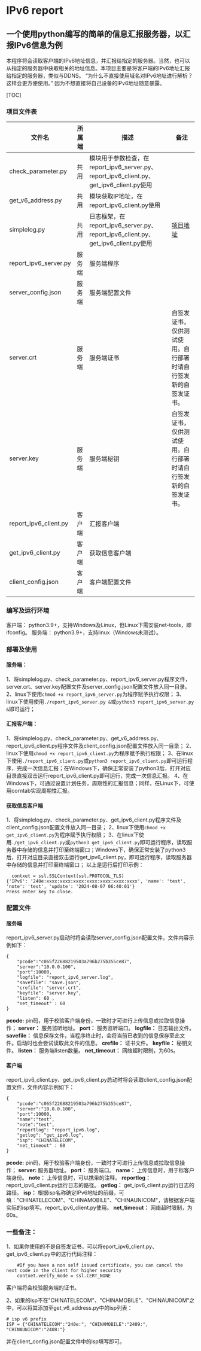 # IPv6 report
## 一个使用python编写的简单的信息汇报服务器，以汇报IPv6信息为例
本程序将会读取客户端的IPv6地址信息，并汇报给指定的服务器。当然，也可以从指定的服务器中获取相关的地址信息。本项目主要是将客户端的IPv6地址汇报给指定的服务器，类似与DDNS。
“为什么不直接使用域名对IPv6地址进行解析？这样会更方便使用。”
因为不想直接将自己设备的IPv6地址随意暴露。

[TOC]

### 项目文件表
| 文件名  | 所属端 | 描述 | 备注|
|-|-|-|-|
|check_parameter.py|共用|模块用于参数检查，在report_ipv6_server.py、report_ipv6_client.py、get_ipv6_client.py使用||
|get_v6_address.py|共用|模块获取IP地址，在report_ipv6_client.py使用||
|simplelog.py |共用|日志框架，在report_ipv6_server.py、report_ipv6_client.py、get_ipv6_client.py使用| [项目地址](https://github.com/ximaoqi/simplelog)|
|report_ipv6_server.py|服务端|服务端程序||
|server_config.json|服务端|服务端配置文件||
|server.crt|服务端|服务端证书|自签发证书，仅供测试使用。自行部署时请自行签发新的自签发证书。|
|server.key|服务端|服务端秘钥|自签发证书，仅供测试使用。自行部署时请自行签发新的自签发证书。|
|report_ipv6_client.py|客户端|汇报客户端||
|get_ipv6_client.py|客户端|获取信息客户端||
|client_config.json|客户端|客户端配置文件||

### 编写及运行环境
客户端： python3.9+，支持Windows及Linux，但Linux下需安装net-tools，即ifconfig。
服务端： python3.9+，支持linux（Windows未测试）。

### 部署及使用
#### 服务端：
1、将simplelog.py、check_parameter.py、report_ipv6_server.py程序文件，server.crt、server.key配置文件及server_config.json配置文件放入同一目录。
2、linux下使用`chmod +x report_ipv6_server.py`为程序赋予执行权限；
3、linux下使用使用`./report_ipv6_server.py &`或`python3 report_ipv6_server.py &`即可运行；

#### 汇报客户端：
1、将simplelog.py、check_parameter.py、get_v6_address.py、report_ipv6_client.py程序文件及client_config.json配置文件放入同一目录；
2、linux下使用`chmod +x report_ipv6_client.py`为程序赋予执行权限；
3、在linux下使用`./report_ipv6_client.py`或`python3 report_ipv6_client.py`即可运行程序，完成一次信息汇报；在Windows下，确保正常安装了python3后，打开对应目录直接双击运行report_ipv6_client.py即可运行，完成一次信息汇报。
4、在Windows下，可通过设置计划任务，周期性的汇报信息；同样，在Linux下，可使用corntab实现周期性汇报。

#### 获取信息客户端
1、将simplelog.py、check_parameter.py、get_ipv6_client.py程序文件及client_config.json配置文件放入同一目录；
2、linux下使用`chmod +x get_ipv6_client.py`为程序赋予执行权限；
3、在linux下使用`./get_ipv6_client.py`或`python3 get_ipv6_client.py`即可运行程序，读取服务器中存储的信息并打印至终端窗口；Windows下，确保正常安装了python3后，打开对应目录直接双击运行get_ipv6_client.py，即可运行程序，读取服务器中存储的信息并打印至终端窗口；
以上是运行后打印示例：
```
  contxet = ssl.SSLContext(ssl.PROTOCOL_TLS)
{'IPv6': '240e:xxxx:xxxx:xxxx:xxxx:xxxx:xxxx:xxxx', 'name': 'test', 'note': 'test', 'update': '2024-08-07 06:40:01'}
Press enter key to close.
```

### 配置文件
#### 服务端
report_ipv6_server.py启动时将会读取server_config.json配置文件，文件内容示例如下：
```
{
    "pcode":"c065f22688219503a796b275b355ce87",
    "server":"10.0.0.100",
    "port":10000,
    "logfile": "report_ipv6_server.log",
    "savefile": "save.json",
    "crefile": "server.crt",
    "keyfile": "server.key",
    "listen": 60 ,
    "net_timeout" : 60
}
```
**pcode:** pin码，用于校验客户端身份，一致时才可进行上传信息或拉取信息操作；
**server：** 服务监听地址。
**port：** 服务监听端口。
**logfile：** 日志输出文件。
**savefile：** 信息保存文件，当程序终止时，会将当前已收到的信息保存至此文件。启动时也会尝试读取此文件的信息。
**crefile：** 证书文件。
**keyfile：** 秘钥文件。
**listen：** 服务端listen数量。
**net_timeout：** 网络超时限制，为60s。

#### 客户端
report_ipv6_client.py、get_ipv6_client.py启动时将会读取client_config.json配置文件，文件内容示例如下：

```
{
    "pcode":"c065f22688219503a796b275b355ce87",
    "server":"10.0.0.100",
    "port":10000,
    "name":"test",
    "note":"test",
    "reportlog": "report_ipv6.log",
    "getlog": "get_ipv6.log",
    "isp": "CHINATELECOM",
    "net_timeout" : 60
}
```
**pcode:** pin码，用于校验客户端身份，一致时才可进行上传信息或拉取信息操作；
**server:** 服务器地址。
**port：** 服务端口。
**name：** 上传信息时，用于标客户端身份。
**note：** 上传信息时，可以携带的注释。
**reportlog：** report_ipv6_client.py运行日志的路径。
**getlog：** get_ipv6_client.py运行日志的路径。
**isp：** 根据isp名称确定IPv6地址的前缀，可填："CHINATELECOM"、"CHINAMOBILE"、"CHINAUNICOM"，请根据客户端实际的isp填写。report_ipv6_client.py使用。
**net_timeout：** 网络超时限制，为60s。

### 一些备注：
1、如果你使用的不是自签发证书，可以将eport_ipv6_client.py、get_ipv6_client.py中的这行代码注释：
```
    #If you have a non self issued certificate, you can cancel the next code in the client for higher security
    contxet.verify_mode = ssl.CERT_NONE
```
客户端将会校验服务端的证书。

2、如果的isp不在"CHINATELECOM"、"CHINAMOBILE"、"CHINAUNICOM"之中，可以将其添加至get_v6_address.py中的isp列表：
```
# isp v6 prefix
ISP = {"CHINATELECOM":"240e:", "CHINAMOBILE":"2409:", "CHINAUNICOM":"2408:"}
```
并在client_config.json配置文件中的isp填写即可。
